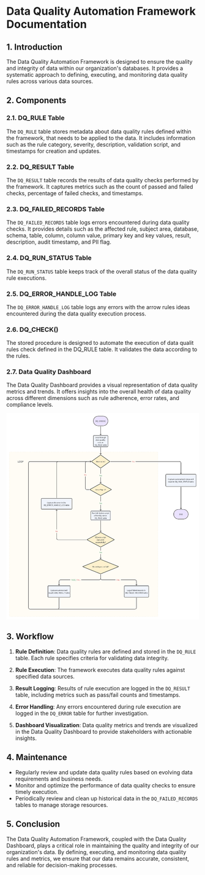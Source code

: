 # Data Quality Automation Framework Documentation

## 1. Introduction

The Data Quality Automation Framework is designed to ensure the quality and integrity of data within our organization's databases. It provides a systematic approach to defining, executing, and monitoring data quality rules across various data sources.

## 2. Components

### 2.1. DQ_RULE Table

The `DQ_RULE` table stores metadata about data quality rules defined within the framework, that needs to be applied to the data. It includes information such as the rule category, severity, description, validation script, and timestamps for creation and updates.

### 2.2. DQ_RESULT Table

The `DQ_RESULT` table records the results of data quality checks performed by the framework. It captures metrics such as the count of passed and failed checks, percentage of failed checks, and timestamps.

### 2.3. DQ_FAILED_RECORDS Table

The `DQ_FAILED_RECORDS` table logs errors encountered during data quality checks. It provides details such as the affected rule, subject area, database, schema, table, column, column value, primary key and key values, result, description, audit timestamp, and PII flag.

### 2.4. DQ_RUN_STATUS Table

The `DQ_RUN_STATUS` table keeps track of the overall status of the data quality rule executions.

### 2.5. DQ_ERROR_HANDLE_LOG Table

The `DQ_ERROR_HANDLE_LOG` table logs any errors with the arrow rules ideas encountered during the data quality execution process.

### 2.6. DQ_CHECK()

The stored procedure is designed to automate the execution of data qualit rules check defined in the DQ_RULE table. It validates the data according to the rules.

### 2.7. Data Quality Dashboard

The Data Quality Dashboard provides a visual representation of data quality metrics and trends. It offers insights into the overall health of data quality across different dimensions such as rule adherence, error rates, and compliance levels.

<img width="800px" src="DQ_CHECK_flowchart.png" alt="flow chart png" />


## 3. Workflow

1. **Rule Definition**: Data quality rules are defined and stored in the `DQ_RULE` table. Each rule specifies criteria for validating data integrity.

2. **Rule Execution**: The framework executes data quality rules against specified data sources.

3. **Result Logging**: Results of rule execution are logged in the `DQ_RESULT` table, including metrics such as pass/fail counts and timestamps.

4. **Error Handling**: Any errors encountered during rule execution are logged in the `DQ_ERROR` table for further investigation.

5. **Dashboard Visualization**: Data quality metrics and trends are visualized in the Data Quality Dashboard to provide stakeholders with actionable insights.


## 4. Maintenance

- Regularly review and update data quality rules based on evolving data requirements and business needs.
- Monitor and optimize the performance of data quality checks to ensure timely execution.
- Periodically review and clean up historical data in the `DQ_FAILED_RECORDS` tables to manage storage resources.

## 5. Conclusion

The Data Quality Automation Framework, coupled with the Data Quality Dashboard, plays a critical role in maintaining the quality and integrity of our organization's data. By defining, executing, and monitoring data quality rules and metrics, we ensure that our data remains accurate, consistent, and reliable for decision-making processes.

